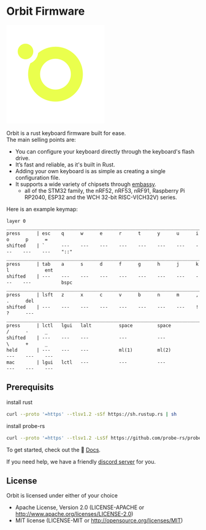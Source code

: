 #  Orbit Firmware
![logo](https://github.com/orbit-firmware/orbit/blob/master/.dev/resources/appicon/discord.png?raw=true)

Orbit is a rust keyboard firmware built for ease.  
The main selling points are:
  - You can configure your keyboard directly through the keyboard's flash drive.
  - It’s fast and reliable, as it's built in Rust.
  - Adding your own keyboard is as simple as creating a single configuration file.
  - It supports a wide variety of chipsets through [embassy](https://github.com/embassy-rs/embassy).
    - all of the STM32 family, the nRF52, nRF53, nRF91, Raspberry Pi RP2040, ESP32 and the WCH 32-bit RISC-V(CH32V) series.


Here is an example keymap:  
```orbit
layer 0
____________________________________________________________________________________________________
press      | esc    q      w      e      r      t      y      u      i      o      p      =
shifted    | `      ---    ---    ---    ---    ---    ---    ---    ---    ---    ---    "::"
____________________________________________________________________________________________________
press      | tab    a      s      d      f      g      h      j      k      l             ent
shifted    | ---    ---    ---    ---    ---    ---    ---    ---    ---    ---           bspc
____________________________________________________________________________________________________
press      | lsft   z      x      c      v      b      n      m      ,             .      del
shifted    | ---    ---    ---    ---    ---    ---    ---    ---    !             ?      ---
____________________________________________________________________________________________________
press      | lctl   lgui   lalt          space         space                /      -      _
shifted    | ---    ---    ---           ---           ---                  \      +      _
held       | ---    ---    ---           ml(1)         ml(2)                ---    ---    ---
mac        | lgui   lctl   ---           ---           ---                  ---    ---    ---
```


## Prerequisits
install rust
```bash
curl --proto '=https' --tlsv1.2 -sSf https://sh.rustup.rs | sh
```

install probe-rs
```bash
curl --proto '=https' --tlsv1.2 -LsSf https://github.com/probe-rs/probe-rs/releases/latest/download/probe-rs-tools-installer.sh | sh
```

  
To get started, check out the 📖 [Docs](https://orbit-firmware.github.io/orbit).

If you need help, we have a friendly [discord server](https://discord.gg/SrESTtBKV5) for you.


## License

Orbit is licensed under either of your choice

- Apache License, Version 2.0 (LICENSE-APACHE or http://www.apache.org/licenses/LICENSE-2.0)
- MIT license (LICENSE-MIT or http://opensource.org/licenses/MIT)
